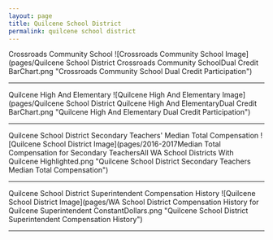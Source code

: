 ```yaml
---
layout: page
title: Quilcene School District
permalink: quilcene school district
---
```



Crossroads Community School
![Crossroads Community School Image](pages/Quilcene School District Crossroads Community SchoolDual Credit BarChart.png "Crossroads Community School Dual Credit Participation")

___

Quilcene High And Elementary
![Quilcene High And Elementary Image](pages/Quilcene School District Quilcene High And ElementaryDual Credit BarChart.png "Quilcene High And Elementary Dual Credit Participation")

___

Quilcene School District Secondary Teachers' Median Total Compensation
![Quilcene School District Image](pages/2016-2017Median Total Compensation for Secondary TeachersAll WA School Districts With Quilcene Highlighted.png "Quilcene School District Secondary Teachers Median Total Compensation")

___

Quilcene School District Superintendent Compensation History
![Quilcene School District Image](pages/WA School District Compensation History for Quilcene Superintendent ConstantDollars.png "Quilcene School District Superintendent Compensation History")

___

